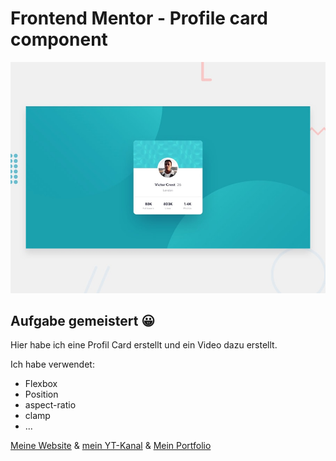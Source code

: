 # Frontend Mentor - Profile card component

![Design preview for the Profile card component coding challenge](./design/desktop-preview.jpg)

## Aufgabe gemeistert 😀

Hier habe ich eine Profil Card erstellt und ein Video dazu erstellt.

Ich habe verwendet:
- Flexbox
- Position
- aspect-ratio
- clamp
- ...



[Meine Website](https://www.digitaleweltlibrary.at/) & [mein YT-Kanal](https://www.youtube.com/@DigitaleWeltLibrary) & [Mein Portfolio](https://www.founder.digitaleweltlibrary.at/)